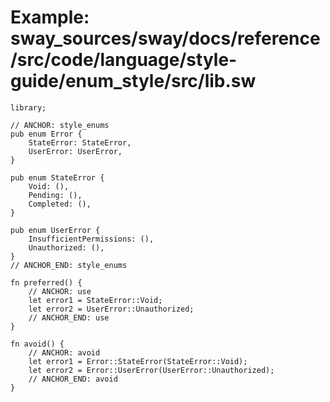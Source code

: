# Example: sway_sources/sway/docs/reference/src/code/language/style-guide/enum_style/src/lib.sw

```sway
library;

// ANCHOR: style_enums
pub enum Error {
    StateError: StateError,
    UserError: UserError,
}

pub enum StateError {
    Void: (),
    Pending: (),
    Completed: (),
}

pub enum UserError {
    InsufficientPermissions: (),
    Unauthorized: (),
}
// ANCHOR_END: style_enums

fn preferred() {
    // ANCHOR: use
    let error1 = StateError::Void;
    let error2 = UserError::Unauthorized;
    // ANCHOR_END: use
}

fn avoid() {
    // ANCHOR: avoid
    let error1 = Error::StateError(StateError::Void);
    let error2 = Error::UserError(UserError::Unauthorized);
    // ANCHOR_END: avoid
}

```
